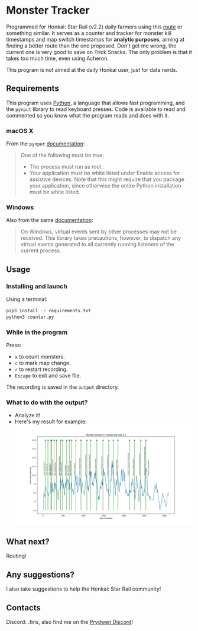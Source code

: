 # Monster Tracker

Programmed for Honkai: Star Rail (v2.2) daily farmers using this [route](https://www.prydwen.gg/star-rail/guides/daily-farming-route) or something similar.
It serves as a counter and tracker for monster kill timestamps and map switch timestamps for **analytic purposes**, aiming at finding a better route than the one proposed. Don't get me wrong, the current one is very good to save on Trick Snacks. The only problem is that it takes too much time, even using Acheron.

This program is not aimed at the daily Honkai user, just for data nerds.

## Requirements
This program uses [Python](https://www.python.org), a language that allows fast programming, and the `pynput` library to read keyboard presses. Code is available to read and commented so you know what the program reads and does with it.

### macOS X
From the `pynput` [documentation](https://pythonhosted.org/pynput/keyboard.html#monitoring-the-keyboard):
> One of the following must be true:
> - The process must run as root.
> - Your application must be white listed under Enable access for assistive devices. Note that this might require that you package your application, since otherwise the entire Python installation must be white listed.

### Windows
Also from the same [documentation](https://pythonhosted.org/pynput/keyboard.html#monitoring-the-keyboard):
> On Windows, virtual events sent by other processes may not be received. This library takes precautions, however, to dispatch any virtual events generated to all currently running listeners of the current process.

## Usage
### Installing and launch
Using a terminal:
```sh
pip3 install -r requirements.txt
python3 counter.py
```

### While in the program
Press:
- `x` to count monsters.
- `c` to mark map change.
- `r` to restart recording.
- `Escape` to exit and save file.

The recording is saved in the `output` directory.

### What to do with the output?
- Analyze it!
- Here's my result for example:
![Monster Density Plot](https://raw.githubusercontent.com/firisthetraveller/monster-tracker/main/images/Figure_2.png)

## What next?
Routing!

## Any suggestions?
I also take suggestions to help the Honkai: Star Rail community!

## Contacts
Discord: .firis, also find me on the [Prydwen Discord](https://discord.gg/prydwen)!